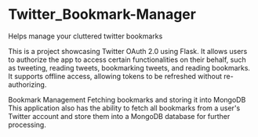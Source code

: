 # Twitter_Bookmark-Manager
Helps manage your cluttered twitter bookmarks


This is a project showcasing Twitter OAuth 2.0 using Flask. It allows users to authorize the app to access certain functionalities on their behalf, such as tweeting, reading tweets, bookmarking tweets, and reading bookmarks. It supports offline access, allowing tokens to be refreshed without re-authorizing.

Bookmark Management
Fetching bookmarks and storing it into MongoDB
This application also has the ability to fetch all bookmarks from a user's Twitter account and store them into a MongoDB database for further processing.
